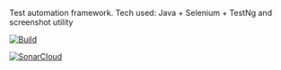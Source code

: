 Test automation framework.
Tech used: Java + Selenium + TestNg and screenshot utility

[![Build](https://github.com/Zeuro94/TAF1/actions/workflows/build.yml/badge.svg)](https://github.com/Zeuro94/TAF1/actions/workflows/build.yml)

[![SonarCloud](https://sonarcloud.io/images/project_badges/sonarcloud-white.svg)](https://sonarcloud.io/summary/new_code?id=Zeuro94_TAF1)
